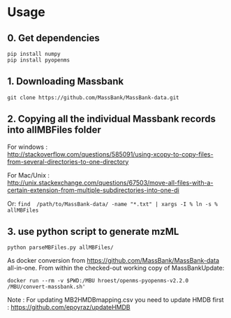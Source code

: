 # Usage

## 0. Get dependencies

```
pip install numpy
pip install pyopenms
```

## 1. Downloading Massbank
```     
git clone https://github.com/MassBank/MassBank-data.git
```
## 2. Copying all the individual Massbank records into allMBFiles folder
For windows :     
http://stackoverflow.com/questions/585091/using-xcopy-to-copy-files-from-several-directories-to-one-directory

For Mac/Unix :     
http://unix.stackexchange.com/questions/67503/move-all-files-with-a-certain-extension-from-multiple-subdirectories-into-one-di

Or: 
`find  /path/to/MassBank-data/ -name "*.txt" | xargs -I % ln -s % allMBFiles`

## 3. use python script to generate mzML
```     
python parseMBFiles.py allMBFiles/
```

As docker conversion from https://github.com/MassBank/MassBank-data
all-in-one. From within the checked-out working copy of MassBankUpdate:

```
docker run --rm -v $PWD:/MBU hroest/openms-pyopenms-v2.2.0 /MBU/convert-massbank.sh'
```

Note : For updating MB2HMDBmapping.csv you need to update HMDB first : 
https://github.com/epoyraz/updateHMDB
